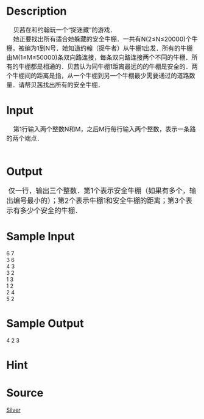 
# Description

<div class="content"><div><span style="font-size: medium">    贝茜在和约翰玩一个“捉迷藏”的游戏．</span></div>
<div><span style="font-size: medium">    她正要找出所有适合她躲藏的安全牛棚．一共有N(2≤N≤20000)个牛棚，被编为1到N号．她知道约翰（捉牛者）从牛棚1出发．所有的牛棚由M(1≤M≤50000)条双向路连接，每条双向路连接两个不同的牛棚．所有的牛棚都是相通的．贝茜认为同牛棚1距离最远的的牛棚是安全的．两个牛棚间的距离是指，从一个牛棚到另一个牛棚最少需要通过的道路数量．请帮贝茜找出所有的安全牛棚．</span></div></div>

# Input

<div class="content"><div><span style="font-size: medium">    第1行输入两个整数N和M，之后M行每行输入两个整数，表示一条路的两个端点．</span></div>
<div><span style="font-size: medium">   </span></div></div>

# Output

<div class="content"><p><font size="4"> 仅一行，输出三个整数．第1个表示安全牛棚（如果有多个，输出编号最小的）；第2个表示牛棚1和安全牛棚的距离；第3个表示有多少个安全的牛棚．</font></p></div>

# Sample Input

<div class="content"><span class="sampledata">6 7<br/>
3 6<br/>
4 3<br/>
3 2<br/>
1 3<br/>
1 2<br/>
2 4<br/>
5 2</span></div>

# Sample Output

<div class="content"><span class="sampledata">4 2 3</span></div>

# Hint

<div class="content"><p></p></div>

# Source

<div class="content"><p><a href="problemset.php?search=Silver">Silver</a></p></div>

